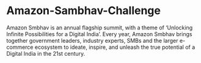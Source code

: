 # Amazon-Sambhav-Challenge
Amazon Smbhav is an annual flagship summit, with a theme of ‘Unlocking Infinite Possibilities for a Digital India’. Every year, Amazon Smbhav brings together government leaders, industry experts, SMBs and the larger e-commerce ecosystem to ideate, inspire, and unleash the true potential of a Digital India in the 21st century.
